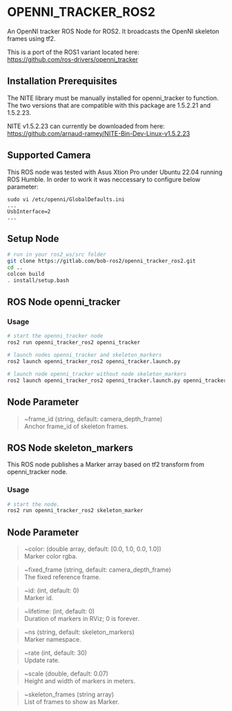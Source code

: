 # OPENNI_TRACKER_ROS2

An OpenNI tracker ROS Node for ROS2. 
It broadcasts the OpenNI skeleton frames using tf2.

This is a port of the ROS1 variant located here:\
https://github.com/ros-drivers/openni_tracker

## Installation Prerequisites

The NITE library must be manually installed for openni_tracker to function. 
The two versions that are compatible with this package are 1.5.2.21 and 1.5.2.23.

NITE v1.5.2.23 can currently be downloaded from here:\
https://github.com/arnaud-ramey/NITE-Bin-Dev-Linux-v1.5.2.23

## Supported Camera

This ROS node was tested with Asus Xtion Pro under Ubuntu 22.04 running ROS Humble. 
In order to work it was neccessary to configure below parameter:

```
sudo vi /etc/openni/GlobalDefaults.ini
...
UsbInterface=2
...
```
## Setup Node ##

```bash
# run in your ros2_ws/src folder
git clone https://gitlab.com/bob-ros2/openni_tracker_ros2.git
cd ..
colcon build
. install/setup.bash
```

## ROS Node openni_tracker

### Usage

```bash
# start the openni_tracker node
ros2 run openni_tracker_ros2 openni_tracker

# launch nodes openni_tracker and skeleton_markers
ros2 launch openni_tracker_ros2 openni_tracker.launch.py

# launch node openni_tracker without node skeleton_markers
ros2 launch openni_tracker_ros2 openni_tracker.launch.py openni_tracker:=false
```

## Node Parameter
> ~frame_id (string, default: camera_depth_frame)\
Anchor frame_id of skeleton frames.

## ROS Node skeleton_markers
This ROS node publishes a Marker array based on tf2 transform from openni_tracker node.

### Usage

```bash
# start the node.
ros2 run openni_tracker_ros2 skeleton_marker
```

## Node Parameter

> ~color: (double array, default: [0.0, 1.0, 0.0, 1.0])\
Marker color rgba.

> ~fixed_frame (string, default: camera_depth_frame)\
The fixed reference frame.

> ~id: (int, default: 0)\
Marker id.

> ~lifetime: (int, default: 0)\
Duration of markers in RViz; 0 is forever.

> ~ns (string, default: skeleton_markers)\
Marker namespace.

> ~rate (int, default: 30)\
Update rate.

> ~scale (double, default: 0.07)\
Height and width of markers in meters.

> ~skeleton_frames (string array)\
List of frames to show as Marker.

